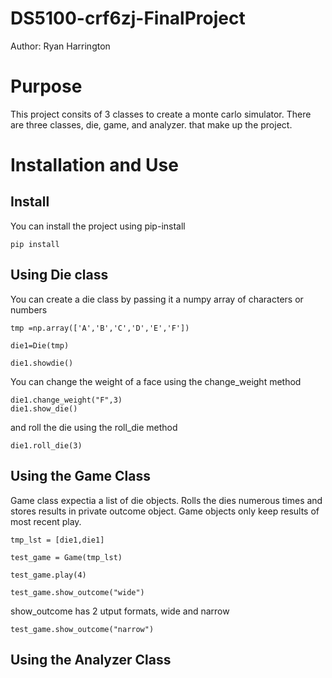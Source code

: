 # DS5100-crf6zj-FinalProject
Author: Ryan Harrington

# Purpose

This project consits of 3 classes to create a monte carlo simulator.  There are three classes, die, game, and analyzer. that make up the project.

# Installation and Use

## Install

You can install the project using pip-install

```
pip install 
```

## Using Die class

You can create a die class by passing it a numpy array of characters or numbers

```
tmp =np.array(['A','B','C','D','E','F'])

die1=Die(tmp)

die1.showdie()
```

You can change the weight of a face using the change_weight method

```
die1.change_weight("F",3)
die1.show_die()
```

and roll the die using the roll_die method

```
die1.roll_die(3)
```

## Using the Game Class

Game class expectia a list of die objects.  Rolls the dies numerous times and stores results in private outcome object. Game objects only keep results of most recent play.

```
tmp_lst = [die1,die1]

test_game = Game(tmp_lst)

test_game.play(4)

test_game.show_outcome("wide")
```

show_outcome has 2 utput formats, wide and narrow

```
test_game.show_outcome("narrow")
```

## Using the Analyzer Class

